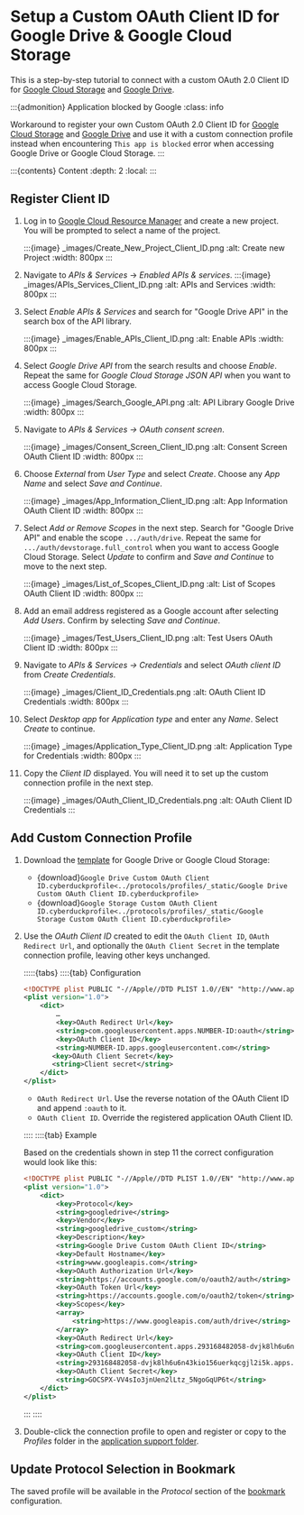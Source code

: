 Setup a Custom OAuth Client ID for Google Drive & Google Cloud Storage
===

This is a step-by-step tutorial to connect with a custom OAuth 2.0 Client ID for [Google Cloud Storage](../protocols/googlecloudstorage.md) and [Google Drive](../protocols/googledrive.md).

:::{admonition} Application blocked by Google
:class: info

Workaround to register your own Custom OAuth 2.0 Client ID for [Google Cloud Storage](../protocols/googlecloudstorage.md) and [Google Drive](../protocols/googledrive.md) and use it with a custom connection profile instead when encountering `This app is blocked` error when accessing Google Drive or Google Cloud Storage.
:::

:::{contents} Content
:depth: 2
:local:
:::

## Register Client ID

1. Log in to [Google Cloud Resource Manager](https://console.cloud.google.com/cloud-resource-manager) and create a new project. You will be prompted to select a name of the project.

    :::{image} _images/Create_New_Project_Client_ID.png
    :alt: Create new Project
    :width: 800px
    :::

1. Navigate to _APIs & Services_ → _Enabled APIs & services_.
    :::{image} _images/APIs_Services_Client_ID.png
    :alt: APIs and Services
    :width: 800px
    :::

1. Select _Enable APIs & Services_ and search for "Google Drive API" in the search box of the API library.

    :::{image} _images/Enable_APIs_Client_ID.png
    :alt: Enable APIs
    :width: 800px
    :::

1. Select _Google Drive API_ from the search results and choose _Enable_. Repeat the same for _Google Cloud Storage JSON API_ when you want to access Google Cloud Storage.

    :::{image} _images/Search_Google_API.png
    :alt: API Library Google Drive
    :width: 800px
    :::

1. Navigate to _APIs & Services → OAuth consent screen_.

    :::{image} _images/Consent_Screen_Client_ID.png
    :alt: Consent Screen OAuth Client ID
    :width: 800px
    :::

1. Choose _External_ from _User Type_ and select _Create_. Choose any _App Name_ and select _Save and Continue_.

    :::{image} _images/App_Information_Client_ID.png
    :alt: App Information OAuth Client ID
    :width: 800px
    :::

1. Select _Add or Remove Scopes_ in the next step. Search for "Google Drive API" and enable the scope `.../auth/drive`. Repeat the same for `.../auth/devstorage.full_control` when you want to access Google Cloud Storage. Select _Update_ to confirm and _Save and Continue_ to move to the next step.

    :::{image} _images/List_of_Scopes_Client_ID.png
    :alt: List of Scopes OAuth Client ID
    :width: 800px
    :::

1. Add an email address registered as a Google account after selecting _Add Users_. Confirm by selecting _Save and Continue_.

    :::{image} _images/Test_Users_Client_ID.png
    :alt: Test Users OAuth Client ID
    :width: 800px
    :::

1. Navigate to _APIs & Services → Credentials_ and select _OAuth client ID_ from _Create Credentials_.

    :::{image} _images/Client_ID_Credentials.png
    :alt: OAuth Client ID Credentials
    :width: 800px
    :::

1. Select _Desktop app_ for _Application type_ and enter any _Name_. Select _Create_ to continue.

    :::{image} _images/Application_Type_Client_ID.png
    :alt: Application Type for Credentials
    :width: 800px
    :::

1. Copy the _Client ID_ displayed. You will need it to set up the custom connection profile in the next step.

    :::{image} _images/OAuth_Client_ID_Credentials.png
    :alt: OAuth Client ID Credentials
    :::

## Add Custom Connection Profile

1. Download the [template](../protocols/profiles/google_client_id.md#sample-google-drive-with-custom-oauth-client-id-connection-profile) for Google Drive or Google Cloud Storage:
   - {download}`Google Drive Custom OAuth Client ID.cyberduckprofile<../protocols/profiles/_static/Google Drive Custom OAuth Client ID.cyberduckprofile>`
   - {download}`Google Storage Custom OAuth Client ID.cyberduckprofile<../protocols/profiles/_static/Google Storage Custom OAuth Client ID.cyberduckprofile>`

1. Use the _OAuth Client ID_ created to edit the `OAuth Client ID`, `OAuth Redirect Url`, and optionally the `OAuth Client Secret` in the template connection profile, leaving other keys unchanged.

    :::::{tabs}
    ::::{tab} Configuration
    
    ```xml
    <!DOCTYPE plist PUBLIC "-//Apple//DTD PLIST 1.0//EN" "http://www.apple.com/DTDs/PropertyList-1.0.dtd">
    <plist version="1.0">
        <dict>
            …
            <key>OAuth Redirect Url</key>
            <string>com.googleusercontent.apps.NUMBER-ID:oauth</string>
            <key>OAuth Client ID</key>
            <string>NUMBER-ID.apps.googleusercontent.com</string>
           <key>OAuth Client Secret</key>
           <string>Client secret</string>
        </dict>
    </plist>
    ```
    
    - `OAuth Redirect Url`. Use the reverse notation of the OAuth Client ID and append `:oauth` to it.
    - `OAuth Client ID`. Override the registered application OAuth Client ID.
    
    ::::
    ::::{tab} Example
    
    Based on the credentials shown in step 11 the correct configuration would look like this:
    
    ```xml
    <!DOCTYPE plist PUBLIC "-//Apple//DTD PLIST 1.0//EN" "http://www.apple.com/DTDs/PropertyList-1.0.dtd">
    <plist version="1.0">
        <dict>
            <key>Protocol</key>
            <string>googledrive</string>
            <key>Vendor</key>
            <string>googledrive_custom</string>
            <key>Description</key>
            <string>Google Drive Custom OAuth Client ID</string>
            <key>Default Hostname</key>
            <string>www.googleapis.com</string>
            <key>OAuth Authorization Url</key>
            <string>https://accounts.google.com/o/oauth2/auth</string>
            <key>OAuth Token Url</key>
            <string>https://accounts.google.com/o/oauth2/token</string>
            <key>Scopes</key>
            <array>
                <string>https://www.googleapis.com/auth/drive</string>
            </array>
            <key>OAuth Redirect Url</key>
            <string>com.googleusercontent.apps.293168482058-dvjk8lh6u6n43kio156uerkqcgjl2i5k:oauth</string>
            <key>OAuth Client ID</key>
            <string>293168482058-dvjk8lh6u6n43kio156uerkqcgjl2i5k.apps.googleusercontent.com</string>
            <key>OAuth Client Secret</key>
            <string>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</string>      
        </dict>
    </plist>
    ```
    
    :::
    ::::

1. Double-click the connection profile to open and register or copy to the _Profiles_ folder in the [application support folder](../cyberduck/support.md#application-support-folder).

## Update Protocol Selection in Bookmark

The saved profile will be available in the _Protocol_ section of the [bookmark](../cyberduck/bookmarks.md#bookmark-options) configuration. 